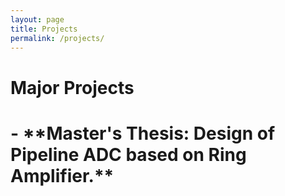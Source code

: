 ```yaml
---
layout: page
title: Projects
permalink: /projects/
---
```

<h1> Major Projects <h1>
- **Master's Thesis: Design of Pipeline ADC based on Ring Amplifier.** 

